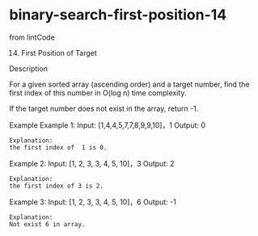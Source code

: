 # binary-search-first-position-14
from lintCode

14. First Position of Target

Description

For a given sorted array (ascending order) and a target number, find the first index of this number in O(log n) time complexity.

If the target number does not exist in the array, return -1.

Example
Example 1:
	Input:  [1,4,4,5,7,7,8,9,9,10]，1
	Output: 0
	
	Explanation: 
	the first index of  1 is 0.

Example 2:
	Input: [1, 2, 3, 3, 4, 5, 10]，3
	Output: 2
	
	Explanation: 
	the first index of 3 is 2.

Example 3:
	Input: [1, 2, 3, 3, 4, 5, 10]，6
	Output: -1
	
	Explanation: 
	Not exist 6 in array.
